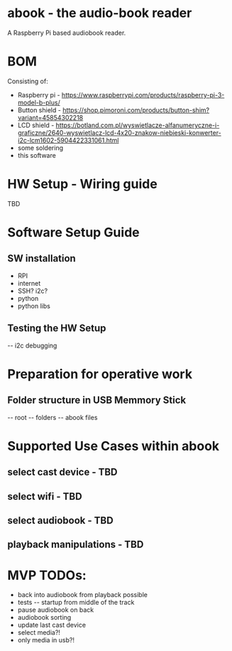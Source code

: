 # abook - the audio-book reader
A Raspberry Pi based audiobook reader.

# BOM
Consisting of:
- Raspberry pi - https://www.raspberrypi.com/products/raspberry-pi-3-model-b-plus/
- Button shield - https://shop.pimoroni.com/products/button-shim?variant=45854302218
- LCD shield - https://botland.com.pl/wyswietlacze-alfanumeryczne-i-graficzne/2640-wyswietlacz-lcd-4x20-znakow-niebieski-konwerter-i2c-lcm1602-5904422331061.html
- some soldering
- this software

# HW Setup - Wiring guide

TBD

# Software Setup Guide

## SW installation

- RPI
- internet
- SSH? i2c?
- python
- python libs

## Testing the HW Setup

-- i2c debugging

# Preparation for operative work

## Folder structure in USB Memmory Stick

-- root
-- folders
-- abook files

# Supported Use Cases within abook

## select cast device - TBD
## select wifi - TBD
## select audiobook - TBD
## playback manipulations - TBD


# MVP TODOs:
- back into audiobook from playback possible
- tests
-- startup from middle of the track
- pause audiobook on back
- audiobook sorting
- update last cast device
- select media?!
- only media in usb?!
